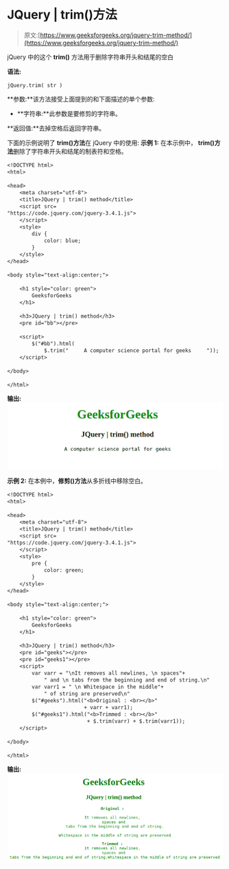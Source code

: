 # JQuery | trim()方法

> 原文:[https://www.geeksforgeeks.org/jquery-trim-method/](https://www.geeksforgeeks.org/jquery-trim-method/)

jQuery 中的这个 **trim()** 方法用于删除字符串开头和结尾的空白

**语法:**

```
jQuery.trim( str )
```

**参数:**该方法接受上面提到的和下面描述的单个参数:

*   **字符串:**此参数是要修剪的字符串。

**返回值:**去掉空格后返回字符串。

下面的示例说明了 **trim()方法**在 jQuery 中的使用:
**示例 1:** 在本示例中， **trim()方法**删除了字符串开头和结尾的制表符和空格。

```
<!DOCTYPE html>
<html>

<head>
    <meta charset="utf-8">
    <title>JQuery | trim() method</title>
    <script src=
"https://code.jquery.com/jquery-3.4.1.js">
    </script>
    <style>
        div {
            color: blue;
        }
    </style>
</head>

<body style="text-align:center;">

    <h1 style="color: green"> 
        GeeksforGeeks 
    </h1>

    <h3>JQuery | trim() method</h3>
    <pre id="bb"></pre>

    <script>
        $("#bb").html(
            $.trim("     A computer science portal for geeks     "));
    </script>

</body>

</html>                                            
```

**输出:**
![](img/38984b6ae75df97e43dfeaea0fd89889.png)

**示例 2:** 在本例中，**修剪()方法**从多折线中移除空白。

```
<!DOCTYPE html>
<html>

<head>
    <meta charset="utf-8">
    <title>JQuery | trim() method</title>
    <script src=
"https://code.jquery.com/jquery-3.4.1.js">
    </script>
    <style>
        pre {
            color: green;
        }
    </style>
</head>

<body style="text-align:center;">

    <h1 style="color: green"> 
        GeeksforGeeks 
    </h1>

    <h3>JQuery | trim() method</h3>
    <pre id="geeks"></pre>
    <pre id="geeks1"></pre>
    <script>
        var varr = "\nIt removes all newlines, \n spaces"+
            " and \n tabs from the beginning and end of string.\n"
        var varr1 = " \n Whitespace in the middle"+
            " of string are preserved\n"
        $("#geeks").html("<b>Original : <br></b>" 
                         + varr + varr1);
        $("#geeks1").html("<b>Trimmed : <br></b>"
                          + $.trim(varr) + $.trim(varr1));
    </script>

</body>

</html>       
```

**输出:**
![](img/e50aaa3da03150d8f55a4789f8b6812d.png)